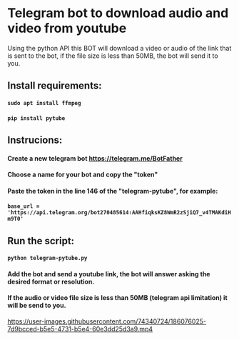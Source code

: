 # Telegram bot to download audio and video from youtube
Using the python API this BOT will download a video or audio of the link that is sent to the bot, if the file size is less than 50MB, the bot will send it to you.

## Install requirements:
#### `sudo apt install ffmpeg`
#### `pip install pytube`

## Instrucions:
#### Create a new telegram bot https://telegram.me/BotFather
#### Choose a name for your bot and copy the "token"
#### Paste the token in the line 146 of the "telegram-pytube", for example:
#### `base_url = 'https://api.telegram.org/bot270485614:AAHfiqksKZ8WmR2zSjiQ7_v4TMAKdiHm9T0'`
## Run the script:
#### `python telegram-pytube.py`
#### Add the bot and send a youtube link, the bot will answer asking the desired format or resolution.
#### If the audio or video file size is less than 50MB (telegram api limitation) it will be send to you.



https://user-images.githubusercontent.com/74340724/186076025-7d9bcced-b5e5-4731-b5e4-60e3dd25d3a9.mp4


